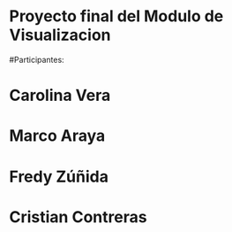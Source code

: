 # Proyecto final del Modulo de Visualizacion 

#Participantes: 
#  Carolina Vera
#  Marco Araya 
#  Fredy Zúñida
#  Cristian Contreras
